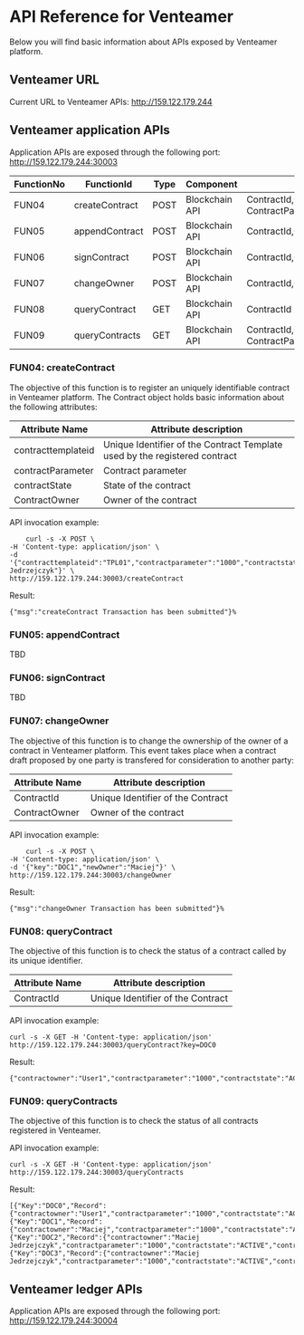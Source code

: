 # API Reference for Venteamer

Below you will find basic information about APIs exposed by Venteamer platform.

## Venteamer URL

Current URL to Venteamer APIs: http://159.122.179.244

## Venteamer application APIs

Application APIs are exposed through the following port: http://159.122.179.244:30003


| FunctionNo | FunctionId | Type | Component | Parameters |
| ---------- | ---------- | ---------- | ---------- | ---------- |
| FUN04 | createContract | POST | Blockchain API | ContractId,ContractTemplateId, ContractParameter,ContractState,ContractOwner |
| FUN05 | appendContract | POST | Blockchain API | ContractId,ContractParameter |
| FUN06 | signContract | POST | Blockchain API | ContractId,ContractState |
| FUN07 | changeOwner | POST | Blockchain API | ContractId,ContractOwner |
| FUN08 | queryContract | GET | Blockchain API | ContractId |
| FUN09 | queryContracts | GET | Blockchain API | ContractId,ContractTemplateId, ContractParameter,ContractState,ContractOwner |

### FUN04: createContract

The objective of this function is to register an uniquely identifiable contract in Venteamer platform. The Contract object holds basic information about the following attributes:

| Attribute Name | Attribute description |
| ---------- | ---------- |
| contracttemplateid | Unique Identifier of the Contract Template used by the registered contract |
| contractParameter | Contract parameter |
| contractState | State of the contract |
| ContractOwner  | Owner of the contract |

API invocation example:

```
    curl -s -X POST \
-H 'Content-type: application/json' \
-d '{"contracttemplateid":"TPL01","contractparameter":"1000","contractstate":"ACTIVE","contractowner":"Maciej Jedrzejczyk"}' \
http://159.122.179.244:30003/createContract
```

Result:

```
{"msg":"createContract Transaction has been submitted"}%
```

### FUN05: appendContract

TBD

### FUN06: signContract

TBD

### FUN07: changeOwner

The objective of this function is to change the ownership of the owner of a contract in Venteamer platform. This event takes place when a contract draft proposed by one party is transfered for consideration to another party:

| Attribute Name | Attribute description |
| ---------- | ---------- |
| ContractId | Unique Identifier of the Contract |
| ContractOwner  | Owner of the contract |

API invocation example:

```
    curl -s -X POST \
-H 'Content-type: application/json' \
-d '{"key":"DOC1","newOwner":"Maciej"}' \
http://159.122.179.244:30003/changeOwner
```

Result:

```
{"msg":"changeOwner Transaction has been submitted"}%
```

### FUN08: queryContract

The objective of this function is to check the status of a contract called by its unique identifier.

| Attribute Name | Attribute description |
| ---------- | ---------- |
| ContractId | Unique Identifier of the Contract |

API invocation example:

```
curl -s -X GET -H 'Content-type: application/json' http://159.122.179.244:30003/queryContract?key=DOC0
```

Result:

```
{"contractowner":"User1","contractparameter":"1000","contractstate":"ACTIVE","contracttemplateid":"1234567890","docType":"doc"}%
```

### FUN09: queryContracts

The objective of this function is to check the status of all contracts registered in Venteamer.

API invocation example:

```
curl -s -X GET -H 'Content-type: application/json' http://159.122.179.244:30003/queryContracts
```

Result:

```
[{"Key":"DOC0","Record":{"contractowner":"User1","contractparameter":"1000","contractstate":"ACTIVE","contracttemplateid":"1234567890","docType":"doc"}},{"Key":"DOC1","Record":{"contractowner":"Maciej","contractparameter":"1000","contractstate":"ACTIVE","contracttemplateid":"TPL01","docType":"doc"}},{"Key":"DOC2","Record":{"contractowner":"Maciej Jedrzejczyk","contractparameter":"1000","contractstate":"ACTIVE","contracttemplateid":"TPL01","docType":"doc"}},{"Key":"DOC3","Record":{"contractowner":"Maciej Jedrzejczyk","contractparameter":"1000","contractstate":"ACTIVE","contracttemplateid":"TPL01","docType":"doc"}}]%
```


## Venteamer ledger APIs

Application APIs are exposed through the following port: http://159.122.179.244:30004


